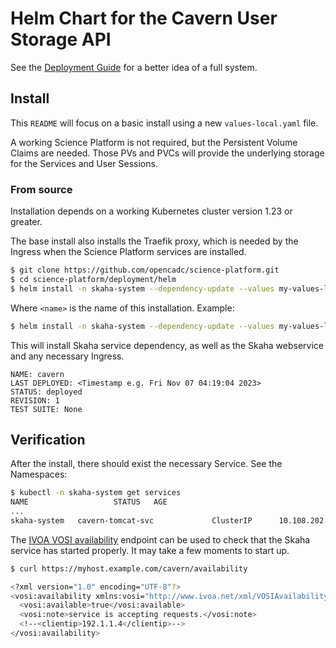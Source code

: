 # Helm Chart for the Cavern User Storage API

See the [Deployment Guide](../README.md) for a better idea of a full system.

## Install

This `README` will focus on a basic install using a new `values-local.yaml` file.

A working Science Platform is not required, but the Persistent Volume Claims are needed.  Those PVs and PVCs will
provide the underlying storage for the Services and User Sessions.

### From source

Installation depends on a working Kubernetes cluster version 1.23 or greater.

The base install also installs the Traefik proxy, which is needed by the Ingress when the Science Platform services are installed.

```sh
$ git clone https://github.com/opencadc/science-platform.git
$ cd science-platform/deployment/helm
$ helm install -n skaha-system --dependency-update --values my-values-local.yaml <name> ./cavern
```

Where `<name>` is the name of this installation.  Example:
```sh
$ helm install -n skaha-system --dependency-update --values my-values-local.yaml cavern ./cavern
```
This will install Skaha service dependency, as well as the Skaha webservice and any necessary Ingress.
```
NAME: cavern
LAST DEPLOYED: <Timestamp e.g. Fri Nov 07 04:19:04 2023>
STATUS: deployed
REVISION: 1
TEST SUITE: None
```

## Verification

After the install, there should exist the necessary Service.  See the Namespaces:

```sh
$ kubectl -n skaha-system get services
NAME                   STATUS   AGE
...
skaha-system   cavern-tomcat-svc             ClusterIP      10.108.202.148   <none>        8080/TCP            1m
```

The [IVOA VOSI availability](https://www.ivoa.net/documents/VOSI/20170524/REC-VOSI-1.1.html#tth_sEc5.5) endpoint can be used to
check that the Skaha service has started properly.  It may take a few moments to start up.

```sh
$ curl https://myhost.example.com/cavern/availability

<?xml version="1.0" encoding="UTF-8"?>
<vosi:availability xmlns:vosi="http://www.ivoa.net/xml/VOSIAvailability/v1.0">
  <vosi:available>true</vosi:available>
  <vosi:note>service is accepting requests.</vosi:note>
  <!--<clientip>192.1.1.4</clientip>-->
</vosi:availability>
```
